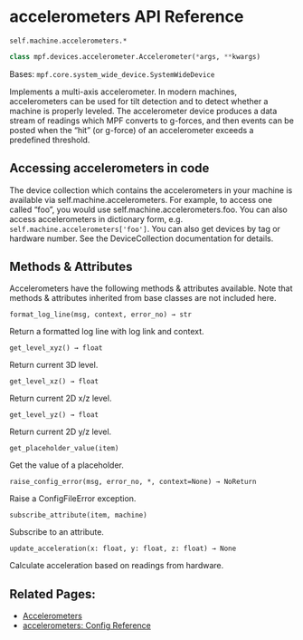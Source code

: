 # accelerometers API Reference

`self.machine.accelerometers.*`

``` python
class mpf.devices.accelerometer.Accelerometer(*args, **kwargs)
```

Bases: `mpf.core.system_wide_device.SystemWideDevice`

Implements a multi-axis accelerometer. In modern machines, accelerometers can be used for tilt detection and to detect whether a machine is properly leveled. The accelerometer device produces a data stream of readings which MPF converts to g-forces, and then events can be posted when the “hit” (or g-force) of an accelerometer exceeds a predefined threshold.

## Accessing accelerometers in code

The device collection which contains the accelerometers in your machine is available via self.machine.accelerometers. For example, to access one called “foo”, you would use self.machine.accelerometers.foo. You can also access accelerometers in dictionary form, e.g. `self.machine.accelerometers['foo']`. You can also get devices by tag or hardware number. See the DeviceCollection documentation for details.

## Methods & Attributes

Accelerometers have the following methods & attributes available. Note that methods & attributes inherited from base classes are not included here.

`format_log_line(msg, context, error_no) → str`

Return a formatted log line with log link and context.

`get_level_xyz() → float`

Return current 3D level.

`get_level_xz() → float`

Return current 2D x/z level.

`get_level_yz() → float`

Return current 2D y/z level.

`get_placeholder_value(item)`

Get the value of a placeholder.

`raise_config_error(msg, error_no, *, context=None) → NoReturn`

Raise a ConfigFileError exception.

`subscribe_attribute(item, machine)`

Subscribe to an attribute.

`update_acceleration(x: float, y: float, z: float) → None`

Calculate acceleration based on readings from hardware.

## Related Pages:

* [Accelerometers](../../../mechs/accelerometers.md)
* [accelerometers: Config Reference](../../../config/accelerometers.md)
